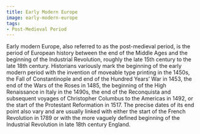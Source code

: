 ```yaml
---
title: Early Modern Europe
image: early-modern-europe
tags:
- Post-Medieval Period
---
```

Early modern Europe, also referred to as the post-medieval period, is the period of European history between the end of the Middle Ages and the beginning of the Industrial Revolution, roughly the late 15th century to the late 18th century. Historians variously mark the beginning of the early modern period with the invention of moveable type printing in the 1450s, the Fall of Constantinople and end of the Hundred Years’ War in 1453, the end of the Wars of the Roses in 1485, the beginning of the High Renaissance in Italy in the 1490s, the end of the Reconquista and subsequent voyages of Christopher Columbus to the Americas in 1492, or the start of the Protestant Reformation in 1517. The precise dates of its end point also vary and are usually linked with either the start of the French Revolution in 1789 or with the more vaguely defined beginning of the Industrial Revolution in late 18th century England.